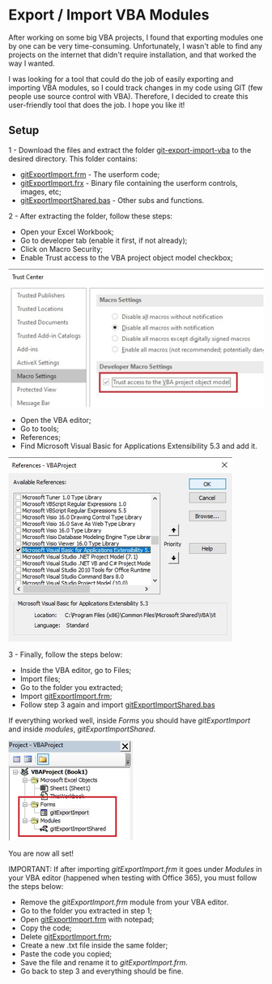 # Export / Import VBA Modules


After working on some big VBA projects, I found that exporting modules one by one can be very time-consuming. Unfortunately, I wasn't able to find any projects on the internet that didn't require installation, and that worked the way I wanted.
 
I was looking for a tool that could do the job of easily exporting and importing VBA modules, so I could track changes in my code using GIT (few people use source control with VBA). Therefore, I decided to create this user-friendly tool that does the job. I hope you like it!

## Setup

1 - Download the files and extract the folder [git-export-import-vba](git-export-import-vba/) to the desired directory. This folder contains:

* [gitExportImport.frm](git-export-import-vba/gitExportImport.frm) - The userform code;
* [gitExportImport.frx](git-export-import-vba/gitExportImport.frx) - Binary file containing the userform controls, images, etc;
* [gitExportImportShared.bas](git-export-import-vba/gitExportImportShared.bas) - Other subs and functions.

2 - After extracting the folder, follow these steps:

* Open your Excel Workbook;
* Go to developer tab (enable it first, if not already);
* Click on Macro Security;
* Enable Trust access to the VBA project object model checkbox;

![](images/object.jpg)

* Open the VBA editor;
* Go to tools;
* References;
* Find Microsoft Visual Basic for Applications Extensibility 5.3 and add it.

![](images/extensibility.jpg)

3 - Finally, follow the steps below:

* Inside the VBA editor, go to Files;
* Import files;
* Go to the folder you extracted;
* Import [gitExportImport.frm](git-export-import-vba/gitExportImport.frm);
* Follow step 3 again and import [gitExportImportShared.bas](git-export-import-vba/gitExportImportShared.bas)

If everything worked well, inside <i>Forms</i> you should have <i>gitExportImport</i> and inside <i>modules</i>, <i>gitExportImportShared</i>.

![](images/tree.jpg)

You are now all set! 

IMPORTANT: If after importing <i>gitExportImport.frm</i> it goes under <i>Modules</i> in your VBA editor (happened when testing with Office 365), you must follow the steps below:

* Remove the <i>gitExportImport.frm</i> module from your VBA editor.
* Go to the folder you extracted in step 1;
* Open [gitExportImport.frm](git-export-import-vba/gitExportImport.frm) with notepad;
* Copy the code;
* Delete [gitExportImport.frm](git-export-import-vba/gitExportImport.frm);
* Create a new .txt file inside the same folder;
* Paste the code you copied;
* Save the file and rename it to <i>gitExportImport.frm</i>.
* Go back to step 3 and everything should be fine.
